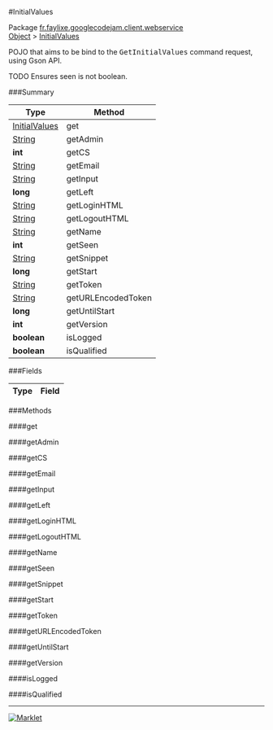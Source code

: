 #InitialValues

Package [fr.faylixe.googlecodejam.client.webservice](../)<br>
[Object](../../../../java/langObject.md) > [InitialValues](InitialValues.md)

<p>POJO that aims to be bind to the <tt>GetInitialValues</tt>
 command request, using Gson API.</p>
 
 TODO Ensures seen is not boolean.

###Summary


| Type | Method |
| --- | --- |
| [InitialValues](InitialValues.md) | get |
| [String](../../../../java/langString.md) | getAdmin |
| **int** | getCS |
| [String](../../../../java/langString.md) | getEmail |
| [String](../../../../java/langString.md) | getInput |
| **long** | getLeft |
| [String](../../../../java/langString.md) | getLoginHTML |
| [String](../../../../java/langString.md) | getLogoutHTML |
| [String](../../../../java/langString.md) | getName |
| **int** | getSeen |
| [String](../../../../java/langString.md) | getSnippet |
| **long** | getStart |
| [String](../../../../java/langString.md) | getToken |
| [String](../../../../java/langString.md) | getURLEncodedToken |
| **long** | getUntilStart |
| **int** | getVersion |
| **boolean** | isLogged |
| **boolean** | isQualified |

###Fields


| Type | Field |
| --- | --- |

###Methods

####get


####getAdmin


####getCS


####getEmail


####getInput


####getLeft


####getLoginHTML


####getLogoutHTML


####getName


####getSeen


####getSnippet


####getStart


####getToken


####getURLEncodedToken


####getUntilStart


####getVersion


####isLogged


####isQualified


---
[![Marklet](https://img.shields.io/badge/Generated%20by-Marklet-green.svg)](https://github.com/Faylixe/marklet)